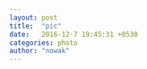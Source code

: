 ```yaml
---
layout: post
title:  "pic"
date:   2016-12-7 19:45:31 +0530
categories: photo
author: "nowak"
---
```


